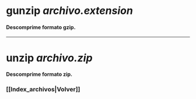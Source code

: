 # gunzip *archivo.extension*
#### Descomprime formato gzip.
---
# unzip *archivo.zip*
#### Descomprime formato zip.

### [[Index_archivos|Volver]]